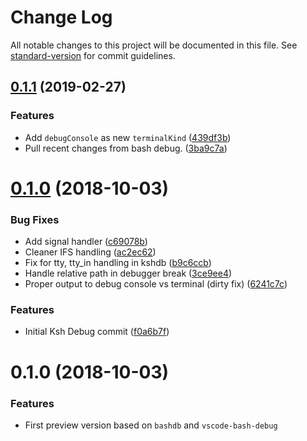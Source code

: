 # Change Log

All notable changes to this project will be documented in this file. See [standard-version](https://github.com/conventional-changelog/standard-version) for commit guidelines.

## [0.1.1](https://github.com/rogalmic/vscode-ksh-debug/compare/v0.3.4...v0.1.1) (2019-02-27)


### Features

* Add `debugConsole` as new `terminalKind` ([439df3b](https://github.com/rogalmic/vscode-ksh-debug/commit/439df3b))
* Pull recent changes from bash debug. ([3ba9c7a](https://github.com/rogalmic/vscode-ksh-debug/commit/3ba9c7a))



# [0.1.0](https://github.com/rogalmic/vscode-ksh-debug/compare/v0.3.2...v0.1.0) (2018-10-03)


### Bug Fixes

* Add signal handler ([c69078b](https://github.com/rogalmic/vscode-ksh-debug/commit/c69078b))
* Cleaner IFS handling ([ac2ec62](https://github.com/rogalmic/vscode-ksh-debug/commit/ac2ec62))
* Fix for tty, tty_in handling in kshdb ([b9c6ccb](https://github.com/rogalmic/vscode-ksh-debug/commit/b9c6ccb))
* Handle relative path in debugger break ([3ce9ee4](https://github.com/rogalmic/vscode-ksh-debug/commit/3ce9ee4))
* Proper output to debug console vs terminal (dirty fix) ([6241c7c](https://github.com/rogalmic/vscode-ksh-debug/commit/6241c7c))


### Features

* Initial Ksh Debug commit ([f0a6b7f](https://github.com/rogalmic/vscode-ksh-debug/commit/f0a6b7f))



<a name="0.1.0"></a>
# 0.1.0 (2018-10-03)


### Features

* First preview version based on `bashdb` and `vscode-bash-debug`
